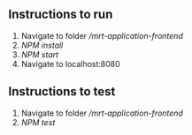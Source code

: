 ## Instructions to run
1. Navigate to folder */mrt-application-frontend*
2. *NPM install*
3. *NPM start*
4. Navigate to localhost:8080

## Instructions to test
1. Navigate to folder */mrt-application-frontend*
2. *NPM test*
